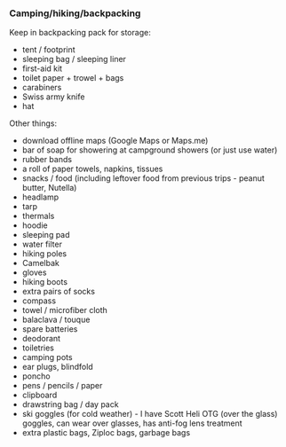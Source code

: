 ### Camping/hiking/backpacking

Keep in backpacking pack for storage:
- tent / footprint
- sleeping bag / sleeping liner
- first-aid kit
- toilet paper + trowel + bags
- carabiners
- Swiss army knife
- hat

Other things:
- download offline maps (Google Maps or Maps.me)
- bar of soap for showering at campground showers (or just use water)
- rubber bands
- a roll of paper towels, napkins, tissues
- snacks / food (including leftover food from previous trips - peanut butter, Nutella)
- headlamp
- tarp
- thermals
- hoodie
- sleeping pad
- water filter
- hiking poles
- Camelbak
- gloves
- hiking boots
- extra pairs of socks
- compass
- towel / microfiber cloth
- balaclava / touque
- spare batteries
- deodorant
- toiletries
- camping pots
- ear plugs, blindfold
- poncho
- pens / pencils / paper
- clipboard
- drawstring bag / day pack
- ski goggles (for cold weather) - I have Scott Heli OTG (over the glass) goggles, can wear over glasses, has anti-fog lens treatment
- extra plastic bags, Ziploc bags, garbage bags